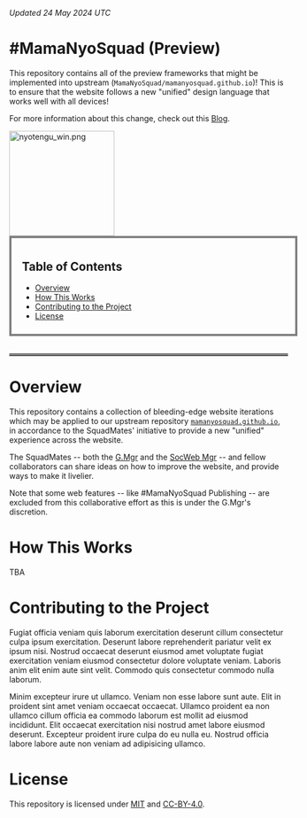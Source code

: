 _Updated 24 May 2024 UTC_

# #MamaNyoSquad (Preview)

This repository contains all of the preview frameworks that might be implemented into upstream (`MamaNyoSquad/mamanyosquad.github.io`)! This is to ensure that the website follows a new "unified" design language that works well with all devices!

For more information about this change, check out this [Blog](https://mamanyosquad.github.io/blog/20240521).

<img src="https://game.doaxvv.com/production/html/information/img/SDChara/nyotengu_win.png" alt="nyotengu_win.png" width="190px">

<br>

<div style="width: 475px; display: auto; border: 4px solid gray; padding: 9.5px 19px;">

## Table of Contents

- [Overview](#overview)
- [How This Works](#how-this-works)
- [Contributing to the Project](#contributing-to-the-project)
- [License](#license)

</div>

<br>

<hr style="border-top: 4px solid gray">

# Overview

This repository contains a collection of bleeding-edge website iterations which may be applied to our upstream repository [`mamanyosquad.github.io`](https://github.com/MamaNyoSquad/mamanyosquad.github.io), in accordance to the SquadMates' initiative to provide a new "unified" experience across the website.

The SquadMates -- both the [G.Mgr](https://github.com/thebelovedmoon) and the [SocWeb Mgr](https://github.com/Ortega082) -- and fellow collaborators can share ideas on how to improve the website, and provide ways to make it livelier.

Note that some web features -- like #MamaNyoSquad Publishing -- are excluded from this collaborative effort as this is under the G.Mgr's discretion.

# How This Works

TBA

# Contributing to the Project

Fugiat officia veniam quis laborum exercitation deserunt cillum consectetur culpa ipsum exercitation. Deserunt labore reprehenderit pariatur velit ex ipsum nisi. Nostrud occaecat deserunt eiusmod amet voluptate fugiat exercitation veniam eiusmod consectetur dolore voluptate veniam. Laboris anim elit enim aute sint velit. Commodo quis consectetur commodo nulla laborum.

Minim excepteur irure ut ullamco. Veniam non esse labore sunt aute. Elit in proident sint amet veniam occaecat occaecat. Ullamco proident ea non ullamco cillum officia ea commodo laborum est mollit ad eiusmod incididunt. Elit occaecat exercitation nisi nostrud amet labore eiusmod deserunt. Excepteur proident irure culpa do eu nulla eu. Nostrud officia labore labore aute non veniam ad adipisicing ullamco.

# License

This repository is licensed under [MIT](LICENSE) and [CC-BY-4.0](LICENSE-CONTENT).